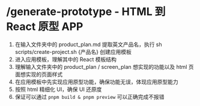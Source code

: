 # /generate-prototype - HTML 到 React 原型 APP

1. 在输入文件夹中的 product_plan.md 提取英文产品名，执行 sh scripts/create-project.sh {产品名} 创建应用模板
2. 进入应用模板，理解其中的 React 模板结构
3. 理解输入文件夹中的 product_plan / screen_plan 想实现的功能以及 html 页面想实现的页面样式
4. 在应用模板中先实现应用原型功能，确保功能无误，体现应用原型能力
5. 按照 html 精细化 UI，确保 UI 还原度
6. 保证可以通过 `pnpm build & pnpm preview` 可以正确完成不报错